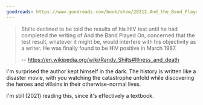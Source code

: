 ```yaml
---
goodreads: https://www.goodreads.com/book/show/28212.And_the_Band_Played_On
---
```


> Shilts declined to be told the results of his HIV test until he had completed the writing of And the Band Played On, concerned that the test result, whatever it might be, would interfere with his objectivity as a writer. He was finally found to be HIV positive in March 1987.
>
> -- https://en.wikipedia.org/wiki/Randy_Shilts#Illness_and_death

I'm surprised the author kept himself in the dark. The history is written like a disaster movie, with you watching the catastrophe unfold while discovering the heroes and villains in their otherwise-normal lives.

I'm still (2021) reading this, since it's effectively a textbook.
